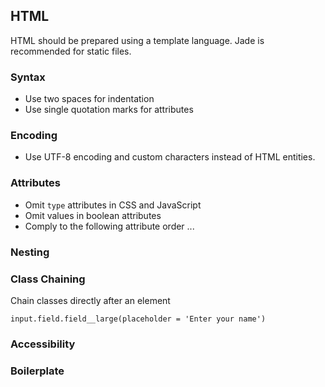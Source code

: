 ## HTML

HTML should be prepared using a template language. Jade is recommended
for static files.

### Syntax

- Use two spaces for indentation
- Use single quotation marks for attributes

### Encoding

- Use UTF-8 encoding and custom characters instead of HTML entities.

### Attributes

- Omit `type` attributes in CSS and JavaScript
- Omit values in boolean attributes
- Comply to the following attribute order ...

### Nesting



### Class Chaining

Chain classes directly after an element

````
input.field.field__large(placeholder = 'Enter your name')
````

### Accessibility

### Boilerplate
